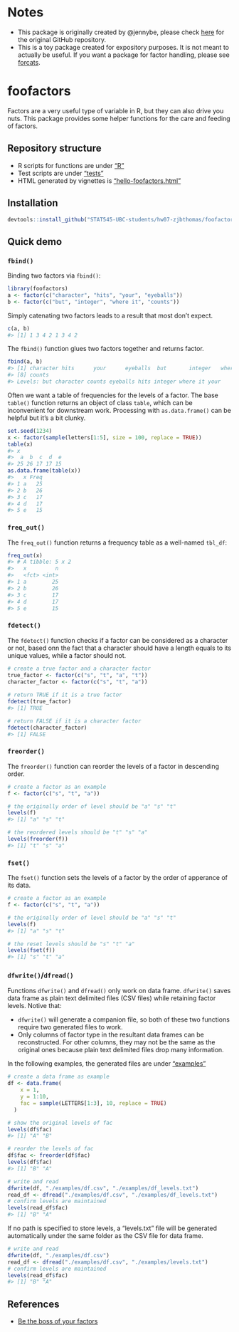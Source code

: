 <!-- README.md is generated from README.Rmd. Please edit that file -->
Notes
=====

-   This package is originally created by @jennybe, please check
    [here](https://github.com/jennybc/foofactors) for the original
    GitHub repository.
-   This is a toy package created for expository purposes. It is not
    meant to actually be useful. If you want a package for factor
    handling, please see
    [forcats](https://cran.r-project.org/package=forcats).

foofactors
==========

Factors are a very useful type of variable in R, but they can also drive
you nuts. This package provides some helper functions for the care and
feeding of factors.

Repository structure
--------------------

-   R scripts for functions are under [“R”](./R)
-   Test scripts are under [“tests”](./tests)
-   HTML generated by vignettes is
    [“hello-foofactors.html”](./doc/hello-foofactors.html)

Installation
------------

``` r
devtools::install_github("STAT545-UBC-students/hw07-zjbthomas/foofactor")
```

Quick demo
----------

### `fbind()`

Binding two factors via `fbind()`:

``` r
library(foofactors)
a <- factor(c("character", "hits", "your", "eyeballs"))
b <- factor(c("but", "integer", "where it", "counts"))
```

Simply catenating two factors leads to a result that most don’t expect.

``` r
c(a, b)
#> [1] 1 3 4 2 1 3 4 2
```

The `fbind()` function glues two factors together and returns factor.

``` r
fbind(a, b)
#> [1] character hits      your      eyeballs  but       integer   where it 
#> [8] counts   
#> Levels: but character counts eyeballs hits integer where it your
```

Often we want a table of frequencies for the levels of a factor. The
base `table()` function returns an object of class `table`, which can be
inconvenient for downstream work. Processing with `as.data.frame()` can
be helpful but it’s a bit clunky.

``` r
set.seed(1234)
x <- factor(sample(letters[1:5], size = 100, replace = TRUE))
table(x)
#> x
#>  a  b  c  d  e 
#> 25 26 17 17 15
as.data.frame(table(x))
#>   x Freq
#> 1 a   25
#> 2 b   26
#> 3 c   17
#> 4 d   17
#> 5 e   15
```

### `freq_out()`

The `freq_out()` function returns a frequency table as a well-named
`tbl_df`:

``` r
freq_out(x)
#> # A tibble: 5 x 2
#>   x         n
#>   <fct> <int>
#> 1 a        25
#> 2 b        26
#> 3 c        17
#> 4 d        17
#> 5 e        15
```

### `fdetect()`

The `fdetect()` function checks if a factor can be considered as a
character or not, based onn the fact that a character should have a
length equals to its unique values, while a factor should not.

``` r
# create a true factor and a character factor
true_factor <- factor(c("s", "t", "a", "t"))
character_factor <- factor(c("s", "t", "a"))
                      
# return TRUE if it is a true factor
fdetect(true_factor)
#> [1] TRUE

# return FALSE if it is a character factor
fdetect(character_factor)
#> [1] FALSE
```

### `freorder()`

The `freorder()` function can reorder the levels of a factor in
descending order.

``` r
# create a factor as an example
f <- factor(c("s", "t", "a"))

# the originally order of level should be "a" "s" "t"
levels(f)
#> [1] "a" "s" "t"

# the reordered levels should be "t" "s" "a"
levels(freorder(f))
#> [1] "t" "s" "a"
```

### `fset()`

The `fset()` function sets the levels of a factor by the order of
apperance of its data.

``` r
# create a factor as an example
f <- factor(c("s", "t", "a"))

# the originally order of level should be "a" "s" "t"
levels(f)
#> [1] "a" "s" "t"

# the reset levels should be "s" "t" "a"
levels(fset(f))
#> [1] "s" "t" "a"
```

### `dfwrite()`/`dfread()`

Functions `dfwrite()` and `dfread()` only work on data frame.
`dfwrite()` saves data frame as plain text delimited files (CSV files)
while retaining factor levels. Notive that:

-   `dfwrite()` will generate a companion file, so both of these two
    functions require two generated files to work.
-   Only columns of factor type in the resultant data frames can be
    reconstructed. For other columns, they may not be the same as the
    original ones because plain text delimited files drop many
    information.

In the following examples, the generated files are under
[“examples”](./examples)

``` r
# create a data frame as example
df <- data.frame(
    x = 1,
    y = 1:10,
    fac = sample(LETTERS[1:3], 10, replace = TRUE)
  )

# show the original levels of fac
levels(df$fac)
#> [1] "A" "B"

# reorder the levels of fac
df$fac <- freorder(df$fac)
levels(df$fac)
#> [1] "B" "A"

# write and read
dfwrite(df, "./examples/df.csv", "./examples/df_levels.txt")
read_df <- dfread("./examples/df.csv", "./examples/df_levels.txt")
# confirm levels are maintained
levels(read_df$fac)
#> [1] "B" "A"
```

If no path is specified to store levels, a “levels.txt” file will be
generated automatically under the same folder as the CSV file for data
frame.

``` r
# write and read
dfwrite(df, "./examples/df.csv")
read_df <- dfread("./examples/df.csv", "./examples/levels.txt")
# confirm levels are maintained
levels(read_df$fac)
#> [1] "B" "A"
```

References
----------

-   [Be the boss of your
    factors](https://www.stat.ubc.ca/~jenny/STAT545A/block08_bossYourFactors.html)
